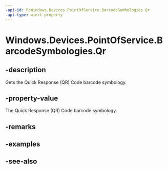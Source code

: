 ----api-id: P:Windows.Devices.PointOfService.BarcodeSymbologies.Qr
-api-type: winrt property
---<!-- Property syntaxpublic uint Qr { get; }--># Windows.Devices.PointOfService.BarcodeSymbologies.Qr## -descriptionGets the Quick Response (QR) Code barcode symbology.## -property-valueThe Quick Response (QR) Code barcode symbology.## -remarks## -examples## -see-also